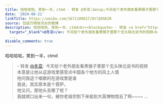 ```yaml
---
title: 哈哈哈哈，笑到一半，ctmd - 转发 @冬亚:&ensp;今天给个老外朋友看黑猴子里那个无头陕北说书的视频本意是让他从这游戏里感受点中国各个地方的风土人情他问我这个...
date: '2024-08-21'
linkTitle: https://weibo.com/1671109627/OtlQ95K2R
source: 包容万物恒河水的微博
description: 哈哈哈哈，笑到一半，ctmd<br><blockquote> - 转发 <a href="https://weibo.com/2400966427"
  target="_blank">@冬亚</a>: 今天给个老外朋友看黑猴子里那个无头陕北说书的视频<br>本意是让他从这游戏里感受点中国各个地方的风土人情<br>他问我这个唱歌的在游戏里是谁<br>我说，其实原本是个菩萨。<br>他又问，那他头去哪了呢？<br>我就顺口出来一句，被你老祖宗割下来偷到大英博物馆去了啊~~~~
  ...
disable_comments: true
---
```

哈哈哈哈，笑到一半，ctmd<br><blockquote> - 转发 <a href="https://weibo.com/2400966427" target="_blank">@冬亚</a>: 今天给个老外朋友看黑猴子里那个无头陕北说书的视频<br>本意是让他从这游戏里感受点中国各个地方的风土人情<br>他问我这个唱歌的在游戏里是谁<br>我说，其实原本是个菩萨。<br>他又问，那他头去哪了呢？<br>我就顺口出来一句，被你老祖宗割下来偷到大英博物馆去了啊~~~~ ...